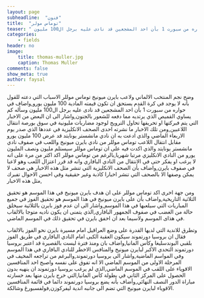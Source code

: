 ```yaml
---
layout: page
subheadline:  "فنون"
title:  "توماس مولر"
teaser: " وضح نجم المنتخب الالماني ولاعب بايرن ميونيخ توماس موللر الاسباب التي دعته للقول بأنه لا يوجد في كرة القدم يستحق ان تكون قيمته المادية 100 مليون يورو,واضاف في حواره من سبورت 1 بأن احد المشجعين قد نادى عليه برجل ال100 مليون."
categories:
    - fields
header: no
image:
    title: thomas-muller.jpg
    caption: Thomas Muller
comments: false
show_meta: true
author: faysal
---
```

 وضح نجم المنتخب الالماني ولاعب بايرن ميونيخ توماس موللر الاسباب التي دعته للقول بأنه لا يوجد في كرة القدم يستحق ان تكون قيمته المادية 100 مليون يورو,واضاف في حواره من سبورت 1 بأن احد المشجعين قد نادى عليه برجل ال100 مليون وسأله كم يساوي القميص الذي يرتديه مما دفعه للشعور بالجنون,واشار الى ان البعض من الاخبار التي يتم فبركتها او تحريفها تحاول الترويج لوجود مضاربات مليونية في سوق بورصة انتقال اللاعبين,ومن تلك الاخبار ما نشرته احدى الصحف الانكليزية في عددها الذي صدر يوم الاربعاء الماضي والذي ادعت به ان نادي مانشستر يونايتد قد عرض 100 مليون يورو مقابل انتقال اللاعب توماس موللر من نادي بايرن ميونيخ واللعب في صفوف نادي مانشستر يونايتد والذي اكدت فيه على ان توماس موللر سيستلم مليون ونصف المليون يورو من النادي الانكليزي مرتبا شهريا,بالرغم من توماس موللر اكد اكثر من مرة على انه لا يرغب او يفكر حتى في الانتقال من النادي البافاري وانه قد قرر اعتزال اللعب وهو لاعبا في صفوف بايرن,واضاف بأن الصحف الانكليزية التي تنشر مثل هذه الاخبار هي صحف لا يمكن وصفها الا بالصحف التي تنشر اخبارا كاذبة وغير حقيقية وفي احسن الاحوال تفبرك مثل هذه الاخبار,

  ومن جهة اخرى اكد توماس موللر على ان هدف بايرن ميونيخ في هذا الموسم هو تحقيق الثلاثية التاريخية,واضاف بأن على بايرن ميونيخ في هذا الموسم هو تحقيق الفوز في جميع المباريات التي سيلعبها في هذا الموسم,واشار الى ان عدم فوز بايرن بالثلاثية سيخلق حالة من الغضب في صفوف الجمهور البافاري,الذي يتمنى ان يكون ناديه متوجا بالالقاب في هذاى الموسم ولاسيما بعد ان اخفق بايرن في تحقيق ذلك في الموسم الماضي.

   وتطرق للاندية التي لديها القدرة على وضع العراقيل امام مسيرة بايرن نحو الفوز بالالقاب فقال ان بروسيا دورتموند سيكون العقبة الكبى امام النادي البافاري في طريق الفوز بلقبي البوندسليغا وكأس المانيا,واضاف بان ومنذ فترة ليست بالقصيرة قد اعتبر بروسيا دورتموند التحدي الاكبر لبايرن ميونيخ والمنافس الاخطر للنادي البافاري في هذا الموسم وفي المواسم الماضية,واشار الى بروسيا دورتموند,والبرغم من تراجعه المخيف في المرحلة الاولى من الموسم الماضي الا انه تفوق على نفسه واصبح احد المنافسين الاقوياء على اللقب في الموسم الماضي,الذي لم يرغب بروسيا دورتموند ان ينهيه بدون الحصول على المركز الثاني في بطولة كأس المانيا,التي خرج بايرن منها بعد خسارته مباراة الدور النصف النهائي,وأضاف بأنه يضع بروسيا دورتموند دائما في قائمة المنافسين الاقوياء لبايرن ميونيخ التي تضم الى جانبه اندية ليفركوزن,فولفسبورغ وشالكة.

   
